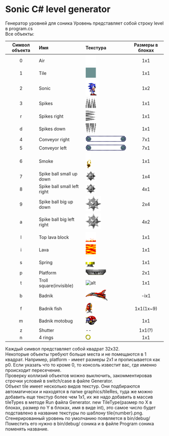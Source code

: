 # Sonic C# level generator
Генератор уровней для соника
Уровень представляет собой строку level в program.cs  
Все объекты:  
  
| Символ объекта| Имя                           | Текстура      | Размеры в блоках  |  
|:-------------:|:-----------------             |:--------      |:-----------------:|  
| 0             | Air                           |![alt][logo1]  |1x1                |  
| 1             | Tile                          |![alt][logo2]  |1x1                |  
| 2             | Sonic                         |![alt][logo3]  |1x2                |  
| 3             | Spikes                        |![alt][logo4]  |1x1                |  
| r             | Spikes right                  |![alt][logo5]  |1x1                |  
| d             | Spikes down                   |![alt][logo6]  |1x1                |  
| 4             | Conveyor right                |![alt][logo7]  |7x1                |  
| 5             | Conveyor left                 |![alt][logo8]  |7x1                |  
| 6             | Smoke                         |![alt][logo9]  |1x1                |  
| 7             | Spike ball small up down      |![alt][logo10] |1x4                |  
| 8             | Spike ball small left right   |![alt][logo11] |4x1                |  
| 9             | Spike ball big up down        |![alt][logo12] |2x4                |  
| a             | Spike ball big left right     |![alt][logo13] |4x2                |  
| l             | Top lava block                |![alt][logo14] |1x1                |  
| i             | Lava                          |![alt][logo15] |1x1                |  
| s             | Spring                        |![alt][logo16] |1x1                |  
| p             | Platform                      |![alt][logo17] |2x1                |  
| t             | Troll square(invisible)       |![alt][logo18] |1x1                |  
| b             | Badnik                        |![alt][logo19] |-ix1               |  
| f             | Badnik fish                   |![alt][logo20] |1x1(1x~9)          |  
| m             | Badnik motobug                |![alt][logo21] |1x1                |  
| z             | Shutter                       |--             |1x1(?)             |  
| n             | 4 rings                       |![alt][logo22] |1x1                |  
  
[logo1]: https://github.com/Plugway/Sonic-C-game/blob/master/sonic-c-sharp/graphics/tileRes/tile0.png "Air"  
[logo2]: https://github.com/Plugway/Sonic-C-game/blob/master/sonic-c-sharp/graphics/tileRes/tile2.png "Tile"  
[logo3]: https://github.com/Plugway/Sonic-C-game/blob/master/sonic-c-sharp/graphics/sonicStanding.png "Sonic"  
[logo4]: https://github.com/Plugway/Sonic-C-game/blob/master/sonic-c-sharp/graphics/spikesUp.png "Spikes"  
[logo5]: https://github.com/Plugway/Sonic-C-game/blob/master/sonic-c-sharp/graphics/spikesRight.png "Spikes"  
[logo6]: https://github.com/Plugway/Sonic-C-game/blob/master/sonic-c-sharp/graphics/spikesDown.png "Spikes"  
[logo7]: https://github.com/Plugway/Sonic-C-game/blob/master/sonic-c-sharp/graphics/conveyorBelt1.png "Conveyor"  
[logo8]: https://github.com/Plugway/Sonic-C-game/blob/master/sonic-c-sharp/graphics/conveyorBelt1.png "Conveyor"  
[logo9]: https://github.com/Plugway/Sonic-C-game/blob/master/sonic-c-sharp/graphics/bgSmoke4.png "Smoke"  
[logo10]: https://github.com/Plugway/Sonic-C-game/blob/master/sonic-c-sharp/graphics/spikeBallSmall.png "Spike ball"  
[logo11]: https://github.com/Plugway/Sonic-C-game/blob/master/sonic-c-sharp/graphics/spikeBallSmall.png "Spike ball"  
[logo12]: https://github.com/Plugway/Sonic-C-game/blob/master/sonic-c-sharp/graphics/spikeBallBig.png "Spike ball"  
[logo13]: https://github.com/Plugway/Sonic-C-game/blob/master/sonic-c-sharp/graphics/spikeBallBig.png "Spike ball"  
[logo14]: https://github.com/Plugway/Sonic-C-game/blob/master/sonic-c-sharp/graphics/lavaTop2.png "Lava"  
[logo15]: https://github.com/Plugway/Sonic-C-game/blob/master/sonic-c-sharp/graphics/lava2.png "Lava"  
[logo16]: https://github.com/Plugway/Sonic-C-game/blob/master/sonic-c-sharp/graphics/yellowSpring1.png "Spring"  
[logo17]: https://github.com/Plugway/Sonic-C-game/blob/master/sonic-c-sharp/graphics/platform.png "Platform"  
[logo18]: https://ugc-gaming.net/styles/default/xenforo/custom.smiles/nicesoftlock.png "Kek"  
[logo19]: https://github.com/Plugway/Sonic-C-game/blob/master/sonic-c-sharp/graphics/badnikSimple.png "Badnik"  
[logo20]: https://github.com/Plugway/Sonic-C-game/blob/master/sonic-c-sharp/graphics/badnikFish1.png "Badnik fish"  
[logo21]: https://github.com/Plugway/Sonic-C-game/blob/master/sonic-c-sharp/graphics/badnikMotobug2.png "Badnik motobug"  
[logo22]: https://github.com/Plugway/Sonic-C-game/blob/master/sonic-c-sharp/graphics/ringRotating1.png "Ring"  
  
Каждый символ представляет собой квадрат 32х32.  
Некоторые объекты требуют больше места и не помещаются в 1 квадрат. Например, platform - имеет размеры 2х1 и прописывается как p0. Если указать что то кроме 0, то консоль известит вас, где именно происходит пересечение.  
Проверку коллизий объектов можно выключить, закомментировав строчки условий в switch/case в файле Generator.  
Объект tile имеет несколько видов текстур. Они подбираются автоматически и находятся в папке graphics/tileRes, туда же можно добавить еще текстур более чем 1х1, их же надо добавить в массив tileTypes в методе Run файла Generator. new TileType(размер по Х в блоках, размер по Y в блоках, имя в виде int), это самое число будет подставлено в название текстуры по шаблону tile{number}.png.  
Сгенерированный уровень по умолчанию появляется в bin/debug/  
Поместить его нужно в bin/debug/ соника и в файле Program соника поменять название.  
